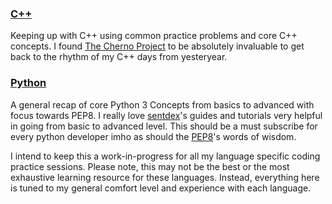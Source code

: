 ### [C++](https://github.com/aninoy/interviews/tree/master/c++)
Keeping up with C++ using common practice problems and core C++ concepts.
I found [The Cherno Project](https://www.youtube.com/user/TheChernoProject) to be absolutely invaluable to get back to the rhythm of my C++ days from yesteryear.

### [Python](https://github.com/aninoy/interviews/tree/master/python)
A general recap of core Python 3 Concepts from basics to advanced with focus towards PEP8. I really love [sentdex](https://www.youtube.com/user/sentdex)'s guides and tutorials very helpful in going from basic to advanced level. This should be a must subscribe for every python developer imho as should the [PEP8](https://www.python.org/dev/peps/pep-0008/)'s words of wisdom.


I intend to keep this a work-in-progress for all my language specific coding practice sessions. Please note, this may not be the best or the most exhaustive learning resource for these languages. Instead, everything here is tuned to my general comfort level and experience with each language.
